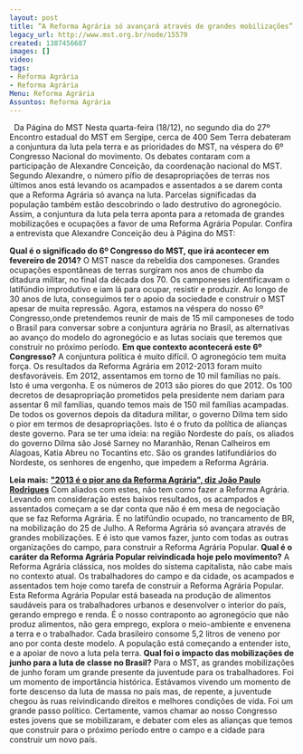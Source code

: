 ```yaml
---
layout: post
title: “A Reforma Agrária só avançará através de grandes mobilizações”
legacy_url: http://www.mst.org.br/node/15579
created: 1387456687
images: []
video: 
tags:
- Reforma Agrária
- Reforma Agrária
Menu: Reforma Agrária
Assuntos: Reforma Agrária
---
```



 
Da Página do MST
Nesta quarta-feira (18/12), no segundo dia do 27º Encontro estadual do MST em Sergipe, cerca de 400 Sem Terra debateram a conjuntura da luta pela terra e as prioridades do MST, na véspera do 6º Congresso Nacional do movimento.
Os debates contaram com a participação de Alexandre Conceição, da coordenação nacional do MST. Segundo Alexandre, o número pífio de desapropriações de terras nos últimos anos está levando os acampados e assentados a se darem conta que a Reforma Agrária só avança na luta.
Parcelas significadas da população também estão descobrindo o lado destrutivo do agronegócio. Assim, a conjuntura da luta pela terra aponta para a retomada de grandes mobilizações e ocupações a favor de uma Reforma Agrária Popular.
Confira a entrevista que Alexandre Conceição deu à Página do MST:


**Qual é o significado do 6º Congresso do MST, que irá acontecer em fevereiro de 2014?**
O MST nasce da rebeldia dos camponeses. Grandes ocupações espontâneas de terras surgiram nos anos de chumbo da ditadura militar, no final da década dos 70. Os camponeses identificavam o latifúndio improdutivo e iam lá para ocupar, resistir e produzir.
Ao longo de 30 anos de luta, conseguimos ter o apoio da sociedade e construir o MST apesar de muita repressão. Agora, estamos na véspera do nosso 6º Congresso,onde pretendemos reunir de mais de 15 mil camponeses de todo o Brasil para conversar sobre a conjuntura agrária no Brasil, as alternativas ao avanço do modelo do agronegócio e as lutas sociais que teremos que construir no próximo período.
**Em que contexto acontecerá este 6º  Congresso?**
A conjuntura política é muito difícil. O agronegócio tem muita força. Os resultados da Reforma Agrária em 2012-2013 foram muito desfavoráveis. Em 2012, assentamos em torno de 10 mil famílias no país.
Isto é uma vergonha. E os números de 2013 são piores do que 2012. Os 100 decretos de desapropriação prometidos pela presidente nem dariam para assentar 6 mil famílias, quando temos mais de 150 mil famílias acampadas.
De todos os governos depois da ditadura militar, o governo Dilma tem sido o pior em termos de desapropriações. Isto é o fruto da política de alianças deste governo. Para se ter uma ideia: na região Nordeste do país, os aliados do governo Dilma são José Sarney no Maranhão, Renan Calheiros em Alagoas, Katia Abreu no Tocantins etc. São os grandes latifundiários do Nordeste, os senhores de engenho, que impedem a Reforma Agrária. 


**Leia mais:**
[**"2013 é o pior ano da Reforma Agrária", diz João Paulo Rodrigues**](http://www.mst.org.br/node/15571)
Com aliados com estes, não tem como fazer a Reforma Agrária. Levando em consideração estes baixos resultados, os acampados e assentados começam a se dar conta que não é em mesa de negociação que se faz Reforma Agrária.
É no latifúndio ocupado, no trancamento de BR, na mobilização do 25 de Julho. A Reforma Agrária só avançara através de grandes mobilizações. E é isto que vamos fazer, junto com todas as outras organizações do campo, para construir a Reforma Agrária Popular.
**Qual é o caráter da Reforma Agrária Popular reivindicada hoje pelo movimento?**
A Reforma Agrária clássica, nos moldes do sistema capitalista, não cabe mais no contexto atual. Os trabalhadores do campo e da cidade, os acampados e assentados tem hoje como tarefa de construir a Reforma Agrária Popular.
Esta Reforma Agrária Popular está baseada na produção de alimentos saudáveis para os trabalhadores urbanos e desenvolver o interior do país, gerando emprego e renda. É o nosso contraponto ao agronegócio que não produz alimentos, não gera emprego, explora o meio-ambiente e envenena a terra e o trabalhador.
Cada brasileiro consome 5,2 litros de veneno por ano por conta deste modelo. A população está começando a entender isto, e a apoiar de novo a luta pela terra.
**Qual foi o impacto das mobilizações de junho para a luta de classe no Brasil?**
Para o MST, as grandes mobilizações de junho foram um grande presente da juventude para os trabalhadores. Foi um momento de importância histórica. Estávamos vivendo um momento de forte descenso da luta de massa no país mas, de repente, a juventude chegou às ruas reivindicando direitos e melhores condições de vida. Foi um grande passo político.
Certamente, vamos chamar ao nosso Congresso estes jovens que se mobilizaram, e debater com eles as alianças que temos que construir para o próximo período entre o campo e a cidade para construir um novo país.
